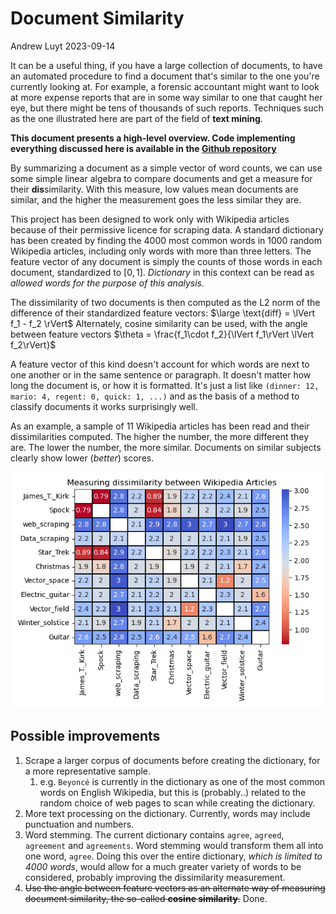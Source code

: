 Document Similarity
================
Andrew Luyt
2023-09-14

It can be a useful thing, if you have a large collection of documents,
to have an automated procedure to find a document that's similar to
the one you're currently looking at.  For example, a forensic accountant
might want to look at more expense reports that are in some way similar
to one that caught her eye, but there might be tens of thousands of such
reports. Techniques such as the one illustrated here are part of the
field of **text mining**.

**This document presents a high-level overview. Code implementing 
everything discussed here is available in the [Github repository](https://github.com/AndrewLuyt/document_dissimilarity)**

By summarizing a document as a simple vector of word counts, we can use
some simple linear algebra to compare documents and get a measure for
their **dis**similarity.  With this measure, low values mean documents
are similar, and the higher the measurement goes the less similar they are.

This project has been designed to work only
with Wikipedia articles because of their permissive licence for scraping
data. A standard dictionary has been created
by finding the 4000 most common words in 1000 random Wikipedia articles,
including only words with more than three letters. The feature vector
of any document is simply the counts of those words in each document,
standardized to $[0, 1]$. *Dictionary* in this context can be read
as *allowed words for the purpose of this analysis.*

The dissimilarity of two documents is then computed as the L2 norm of the difference
of their standardized feature vectors: $\large \text{diff} = \lVert f_1 - f_2 \rVert$ 
Alternately, cosine similarity can be used, with the angle between feature vectors
$\theta = \frac{f_1\cdot f_2}{\lVert f_1\rVert \lVert f_2\rVert}$

A feature vector of this kind doesn't account for which words are next to
one another or in the same sentence or paragraph. It doesn't matter 
how long the document is, or how it is formatted. It's just a list like
`(dinner: 12, mario: 4, regent: 0, quick: 1, ...)` and as the basis of a
method to classify documents it works surprisingly well.

As an example, a sample of 11 Wikipedia articles has been read and their
dissimilarities computed.  The higher the number, the more different they
are. The lower the number, the more similar. Documents on similar subjects
clearly show lower (*better*) scores.

![Graph showing document similarity scores](document_dissim.png)

## Possible improvements

1. Scrape a larger corpus of documents before creating the dictionary, for a more representative sample.
    1. e.g. `Beyoncé` is currently in the dictionary as one of the most common words on English Wikipedia,
    but this is (probably..) related to the random choice of web pages to scan while creating the dictionary.
2. More text processing on the dictionary. Currently, words may include punctuation and numbers.
3. Word stemming. The current dictionary contains `agree`, `agreed`, `agreement` and `agreements`.
Word stemming would transform them all into one word, `agree`. Doing this over the entire dictionary, 
*which is limited to 4000 words*, would
allow for a much greater variety of words to be considered, probably improving the dissimilarity measurement.
4. ~~Use the angle between feature vectors as an alternate way of measuring document similarity, the so-called **cosine similarity**.~~ Done.
